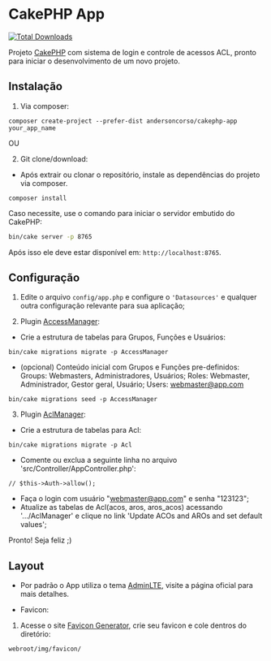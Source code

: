 # CakePHP App

[![Total Downloads](https://img.shields.io/packagist/dt/cakephp/app.svg?style=flat-square)](https://packagist.org/packages/andersoncorso/app)

Projeto [CakePHP](https://cakephp.org) com sistema de login e controle de acessos ACL, pronto para iniciar o desenvolvimento de um novo projeto.


## Instalação

1. Via composer:
```
composer create-project --prefer-dist andersoncorso/cakephp-app your_app_name
```

OU

2. Git clone/download:
- Após extrair ou clonar o repositório, instale as dependências do projeto via composer.
```
composer install
```

Caso necessite, use o comando para iniciar o servidor embutido do CakePHP:

```bash
bin/cake server -p 8765
```

Após isso ele deve estar disponível em: `http://localhost:8765`.


## Configuração

1. Edite o arquivo `config/app.php` e configure o `'Datasources'` e qualquer outra configuração relevante para sua aplicação;

2. Plugin [AccessManager](https://github.com/andersoncorso/cakephp-plugin-access_manager):

- Crie a estrutura de tabelas para Grupos, Funções e Usuários:
```
bin/cake migrations migrate -p AccessManager
```
- (opcional) Conteúdo inicial com Grupos e Funções pre-definidos:
Groups: Webmasters, Administradores, Usuários;
Roles: Webmaster, Administrador, Gestor geral, Usuário;
Users: webmaster@app.com
```
bin/cake migrations seed -p AccessManager
```

3. Plugin [AclManager](https://github.com/ivanamat/cakephp3-aclmanager):

- Crie a estrutura de tabelas para Acl:
```
bin/cake migrations migrate -p Acl
```
- Comente ou exclua a seguinte linha no arquivo 'src/Controller/AppController.php':
```
// $this->Auth->allow();
```
- Faça o login com usuário "webmaster@app.com" e senha "123123";
- Atualize as tabelas de Acl(acos, aros, aros_acos) acessando '.../AclManager' e clique no link 'Update ACOs and AROs and set default values';

Pronto! Seja feliz ;)


## Layout

* Por padrão o App utiliza o tema [AdminLTE](https://github.com/maiconpinto/cakephp-adminlte-theme), visite a página oficial para mais detalhes.

* Favicon:

1. Acesse o site [Favicon Generator](https://www.favicon-generator.org/), crie seu favicon e cole dentros do diretório:
```
webroot/img/favicon/
```